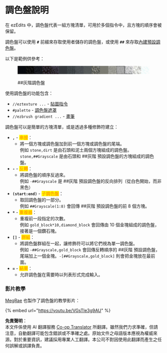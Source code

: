 <!--
CO_OP_TRANSLATOR_METADATA:
{
  "original_hash": "8734204b547864b0ecc2e7c0881d4288",
  "translation_date": "2025-05-13T02:27:57+00:00",
  "source_file": "palettes/palettes-explained.md",
  "language_code": "tw"
}
-->
# 調色盤說明

在 ezEdits 中，調色盤代表一組方塊清單，可用於多個指令中，且方塊的順序會被保留。

調色盤可以使用 **`#`** 前綴來存取使用者儲存的調色盤，或使用 **`##`** 來存取[內建預設調色盤](default-palettes.md)。

以下是範例供參考：

<figure><img src="../.gitbook/assets/palette_Grayscale.png" alt=""><figcaption><p>##灰階調色盤</p></figcaption></figure>

使用調色盤的功能包含：

* `//eztexture ...` - [貼圖指令](../commands/texturing.md)
* `#palette` - [調色盤遮罩](../masks-and-patterns/masks.md#palette-mask)
* `//ezbrush gradient ...` - [畫筆](../../../brushes-and-tools/brushes)

調色盤可以是簡單的方塊清單，或是透過多種修飾符建立：

* **`,`** - <mark style="color:orange;">**串接**</mark>：
  * 將一個方塊或調色盤加到前一個方塊或調色盤的尾端。\
    例如 `stone,dirt` 是由石頭和泥土兩個方塊組成的調色盤。`stone,##Grayscale` 是由石頭和 ##灰階 預設調色盤的方塊組成的調色盤。
* **`-`** - <mark style="color:orange;">**反轉**</mark>：
  * 將調色盤的順序反過來。\
    例如 `-##Grayscale` 是 ##灰階 預設調色盤的反向排列（從白色開始，而非黑色）
* **`(start:end)`** - <mark style="color:orange;">**子調色盤**</mark>：
  * 取回調色盤的一部分。\
    例如 `##Grayscale(1:8)` 會回傳 ##灰階 預設調色盤的前 8 個方塊。
* **`*`** - <mark style="color:orange;">**重複器**</mark>：
  * 重複前一段指定的次數。\
    例如 `gold_block*10,diamond_block` 會回傳由 10 個金塊組成的調色盤，接著是一個鑽石塊。
* **`[]`** - <mark style="color:orange;">**群組**</mark>：
  * 將調色盤群組在一起，讓修飾符可以將它們視為單一調色盤。\
    例如 `-##Grayscale,gold_block` 會回傳反轉順序的 ##灰階 預設調色盤，尾端加上一個金塊。`-[##Grayscale,gold_block]` 則會把金塊放在最前面。
* **`=`** - <mark style="color:orange;">**結果**</mark>：
  * 允許調色盤在需要時以列表形式完成輸入。

### 影片教學

[MegRae](https://megrae.art/) 也製作了調色盤的教學影片：

{% embed url="https://youtu.be/VGsTle3g9AU" %}

**免責聲明**：  
本文件係使用 AI 翻譯服務 [Co-op Translator](https://github.com/Azure/co-op-translator) 所翻譯。雖然我們力求準確，但請注意，自動翻譯可能包含錯誤或不準確之處。原始文件之母語版本應視為權威來源。對於重要資訊，建議採用專業人工翻譯。本公司不對因使用此翻譯而產生之任何誤解或誤譯負責。
